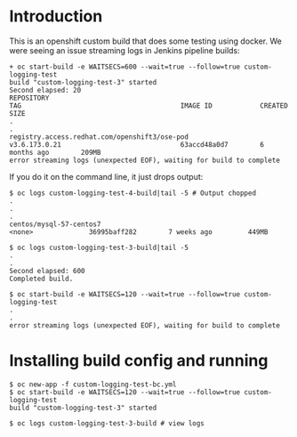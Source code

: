 # Introduction

This is an openshift custom build that does some testing using docker. We were seeing an issue streaming logs in Jenkins pipeline builds:

```
+ oc start-build -e WAITSECS=600 --wait=true --follow=true custom-logging-test
build "custom-logging-test-3" started
Second elapsed: 20
REPOSITORY                                                                       TAG                                        IMAGE ID            CREATED             SIZE
.
.
registry.access.redhat.com/openshift3/ose-pod                                    v3.6.173.0.21                              63accd48a0d7        6 months ago        209MB
error streaming logs (unexpected EOF), waiting for build to complete
```

If you do it on the command line, it just drops output:

```
$ oc logs custom-logging-test-4-build|tail -5 # Output chopped
.
.
.
centos/mysql-57-centos7                                                          <none>              36995baff282        7 weeks ago         449MB

$ oc logs custom-logging-test-3-build|tail -5
.
.
Second elapsed: 600
Completed build.

$ oc start-build -e WAITSECS=120 --wait=true --follow=true custom-logging-test
.
.
error streaming logs (unexpected EOF), waiting for build to complete
```

# Installing build config and running

```
$ oc new-app -f custom-logging-test-bc.yml
$ oc start-build -e WAITSECS=120 --wait=true --follow=true custom-logging-test
build "custom-logging-test-3" started

$ oc logs custom-logging-test-3-build # view logs
```
